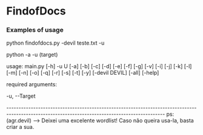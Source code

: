 <h1>FindofDocs</h1>

<h3>Examples of usage</h3>

<p>python findofdocs.py -devil teste.txt -u <target></p>
<p>python -a -u (target)</p>

<p>usage: main.py [-h] -u U [-a] [-b] [-c] [-d] [-e] [-f] [-g] [-v] [-i] [-j] [-k] [-l] [-m] [-n] [-o] [-q] [-r] [-s] [-t] [-y] [-devil DEVIL]
               [-all] [-help]</p>

<p>required arguments:</p>
  <p>-u, --Target</p>
-----------------------------------------------------------------------------------------------------------------------------------------------
ps: (agr.devil) --> Deixei uma excelente wordlist! Caso não queira usa-la, basta criar a sua.

